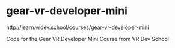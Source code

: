 # gear-vr-developer-mini

http://learn.vrdev.school/courses/gear-vr-developer-mini

Code for the Gear VR Developer Mini Course from VR Dev School
